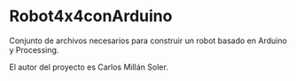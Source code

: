 Robot4x4conArduino
==================

Conjunto de archivos necesarios para construir un robot basado en Arduino y Processing.

El autor del proyecto es Carlos Millán Soler.
